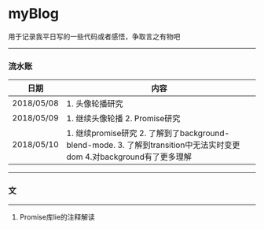 # myBlog

用于记录我平日写的一些代码或者感悟，争取言之有物吧

----
### 流水账

日期 | 内容
-|-
2018/05/08| 1. 头像轮播研究 
2018/05/09| 1. 继续头像轮播 2. Promise研究
2018/05/10| 1. 继续promise研究 2. 了解到了background-blend-mode. 3. 了解到transition中无法实时变更dom 4.对background有了更多理解

---
### 文
---
1. Promise库lie的注释解读